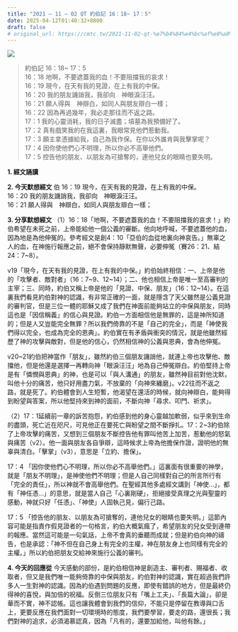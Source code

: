 ```yaml
---
title: "2021 – 11 – 02 QT 約伯記 16：18~ 17：5"
date: 2025-04-12T01:40:32+0800
draft: false
# original_url: https://cmtc.tw/2021-11-02-qt-%e7%b4%84%e4%bc%af%e8%a8%98-16%ef%bc%9a18-17%ef%bc%9a5
---
```


![](/images/qt.jpg)
> 約伯記 16：18~ 17：5  
> 16：18 地啊，不要遮蓋我的血！不要阻擋我的哀求！  
> 16：19 現今，在天有我的見證，在上有我的中保。  
> 16：20 我的朋友譏誚我，我卻向　神眼淚汪汪。  
> 16：21 願人得與　神辯白，如同人與朋友辯白一樣；  
> 16：22 因為再過幾年，我必走那往而不返之路。  
> 17：1 我的心靈消耗，我的日子滅盡；墳墓為我預備好了。  
> 17：2 真有戲笑我的在我這裏，我眼常見他們惹動我。  
> 17：3 願主拿憑據給我，自己為我作保。在你以外誰肯與我擊掌呢？  
> 17：4 因你使他們心不明理，所以你必不高舉他們。  
> 17：5 控告他的朋友、以朋友為可搶奪的，連他兒女的眼睛也要失明。

**1. 經文誦讀**

**2.  今天默想經文**
伯 16：19 現今，在天有我的見證，在上有我的中保。  
16：20 我的朋友譏誚我，我卻向　神眼淚汪汪。  
16：21 願人得與　神辯白，如同人與朋友辯白一樣；

**3. 分享默想經文**
（1）16：18「地啊，不要遮蓋我的血！不要阻擋我的哀求！」約伯希望在未死之前，上帝能給他一個公義的審斷。他向地呼喊，不要遮蓋他的血，因為地是為他伸冤的。參考經文是創4：10「亞伯的血從地裏向神哀告。」無辜之人的血，在神施行報應之前，絕不會保持靜默無聲，必要伸冤（賽26：21、結24：7\~8）。

v19「現今，在天有我的見證，在上有我的中保。」約伯始終相信：一、上帝是他的「攻擊者、敵對者」（16：7\~9、12\~14）；二、他也相信上帝是唯一至高審判的主宰；三、同時，約伯又稱上帝是他的「見證、中保、朋友」（16：12\~14）。在這裏我們看見約伯對神的認識，有非常正確的一面，就是隱含了天父雖然是公義見證的審判官，但是三位一體的耶穌又成了我們在神面前能夠站立的中保與朋友，同時這也是「因信稱義」的信心與見證。約伯一方面相信他是無罪的，這是神所知道的；但是人又豈能完全無罪？所以我們倚靠的不是「自己的完全」，而是「神使我們得以完全，也成為完全的恩典」。約伯實在有矛盾與衝突的情況，就是他雖然經歷了神的攻擊與敵對，但是他的信心，仍然相信神的公義與恩典，會為他伸冤。

v20\~21約伯把神當作「朋友」，雖然約伯三個朋友譏誚他，就連上帝也攻擊他、敵擋他，但是他還是選擇一再轉向神「眼淚汪汪」地為自己伸冤辯白。約伯堅持上帝是有「憐憫與恩典」的神，也是可以「與人溝通」的朋友，雖然神目前對他沈默，叫他十分的痛苦，他只好用盡力氣，不放棄的「向神來纏磨」。v22往而不返之路，就是死了。約伯體會到人生短暫，他渴望在還活的時候，就向神辯白，能夠得到盼望與答案，所以他堅持來到神的面前，不斷向神「尋求、叩門、祈求」。

（2）17：1延續前一章的訴苦抱怨，約伯感到他的身心靈越加軟弱，似乎來到生命的盡頭，死亡近在咫尺，可見他正在要死亡與盼望之間不斷掙扎。17：2\~3約伯除了上帝攻擊的痛苦，又想到三個朋友不斷控告他有罪叫他苦上加苦，惹動他的怒氣與痛苦（v2）。他一面與朋友各自爭辯，這時候求上帝為他擔保作證，證明他的無辜與清白。「擊掌」（v3），意思是「立約、擔保」。

17：4 「因你使他們心不明理，所以你必不高舉他們。」這裏面有很重要的神學，就是「朋友不明理」，是神使他們不明理；但是人自己同樣對自己的所言所行有「完全的責任」，所以神就不會高舉他們。在聖經其他多處經文講到「神使…」，都有「神任憑…」的意思，就是當人自己「心裏剛硬」，拒絕接受真理之光與聖靈的感動，神就只好「任憑」、「神使」人固執己見，偏行己路。

17：5 「控告他的朋友、以朋友為可搶奪的，連他兒女的眼睛也要失明。」這節內容可能是指責作假見證者的一句格言，約伯大概氣瘋了，希望朋友的兒女受到連帶的報應。當然這可能是一句氣話，上帝不會真的垂聽而成就；但是約伯向神的禱告，也是承認：「神不但在自己身上有完全的主權，神在朋友身上也同樣有完全的主權。」所以約伯把朋友交給神來施行公義的審判。

**4. 今天的回應從**
今天感動的部份，是約伯相信神是創造主、審判者、賜福者、收取者，但又是我們唯一能夠倚靠的中保與朋友，約伯對神的認識，實在超過我們許多人一生對神的認識。因為約伯遇到問題的反應，即使有錯誤的地方，但是最終仍得神的喜悅，與加倍的祝福。反倒三位朋友只有「嘴上工夫」、「長篇大論」，卻是華而不實，神不認帳。這也讓我體會到我們的信仰，不能只是停留在教導與口舌上，更要反應在我們面對一切環境時的態度，我們要學習，要走的路，還很長；我們對神的追求，必須渴慕認真，因為「凡有的，還要加給他，叫他有餘。」
